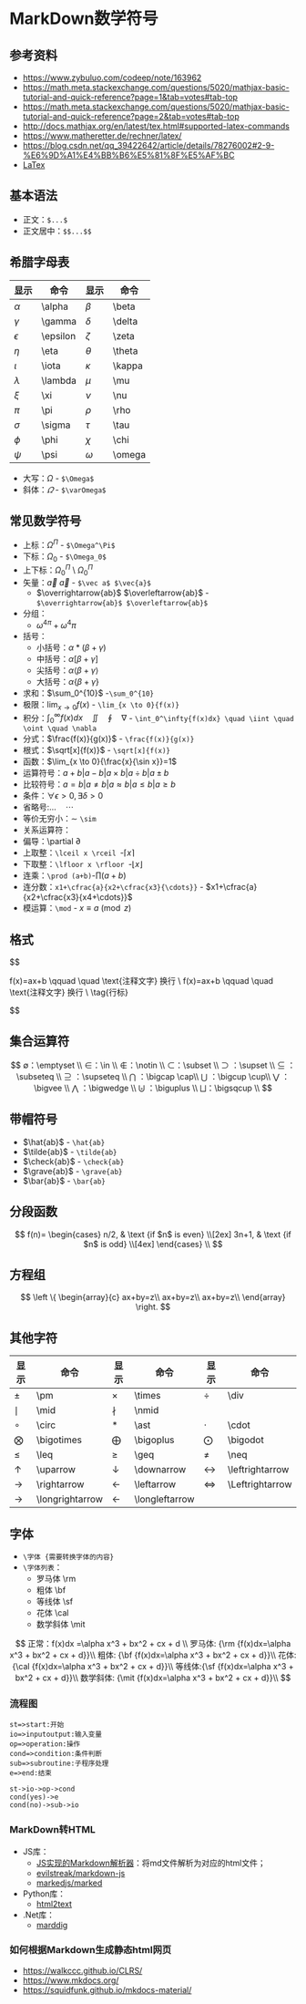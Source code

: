 # MarkDown数学符号

## 参考资料

- https://www.zybuluo.com/codeep/note/163962
- https://math.meta.stackexchange.com/questions/5020/mathjax-basic-tutorial-and-quick-reference?page=1&tab=votes#tab-top
- https://math.meta.stackexchange.com/questions/5020/mathjax-basic-tutorial-and-quick-reference?page=2&tab=votes#tab-top
- http://docs.mathjax.org/en/latest/tex.html#supported-latex-commands
- https://www.matheretter.de/rechner/latex/
- https://blog.csdn.net/qq_39422642/article/details/78276002#2-9-%E6%9D%A1%E4%BB%B6%E5%81%8F%E5%AF%BC
- [LaTex](https://www.latex-project.org/)

## 基本语法

- 正文：`$...$`
- 正文居中：`$$...$$`

## 希腊字母表

| 显示       | 命令     | 显示     | 命令   |
| ---------- | -------- | -------- | ------ |
| $\alpha$   | \alpha   | $\beta$  | \beta  |
| $\gamma$   | \gamma   | $\delta$ | \delta |
| $\epsilon$ | \epsilon | $\zeta$  | \zeta  |
| $\eta$     | \eta     | $\theta$ | \theta |
| $\iota$    | \iota    | $\kappa$ | \kappa |
| $\lambda$  | \lambda  | $\mu$    | \mu    |
| $\xi$      | \xi      | $\nu$    | \nu    |
| $\pi$      | \pi      | $\rho$   | \rho   |
| $\sigma$   | \sigma   | $\tau$   | \tau   |
| $\phi$     | \phi     | $\chi$   | \chi   |
| $\psi$     | \psi     | $\omega$ | \omega |

- 大写：$\Omega$ - `$\Omega$`
- 斜体：$\varOmega$ - `$\varOmega$`

## 常见数学符号

- 上标：$\Omega^\Pi$ - `$\Omega^\Pi$`
- 下标：$\Omega_0$ - `$\Omega_0$`
- 上下标：$\Omega^\Pi_0$ \ $\Omega_0^\Pi$
- 矢量：$\vec a$ $\vec{a}$ - `$\vec a$ $\vec{a}$`
  - $\overrightarrow{ab}$ $\overleftarrow{ab}$ - `$\overrightarrow{ab}$ $\overleftarrow{ab}$`
- 分组：
  - $\omega^{4\pi} + \omega^4\pi$
- 括号：
  - 小括号：$\alpha*(\beta+\gamma)$
  - 中括号：$\alpha[\beta+\gamma]$
  - 尖括号：$\alpha\langle\beta+\gamma\rangle$
  - 大括号：$\alpha\{\beta+\gamma\}$
- 求和：$\sum_0^{10}$ -`\sum_0^{10}`
- 极限：$\lim_{x \to 0}{f(x)}$ - `\lim_{x \to 0}{f(x)}`
- 积分：$\int_0^\infty{f(x)dx} \quad \iint \quad \oint \quad \nabla$ - `\int_0^\infty{f(x)dx} \quad \iint \quad \oint \quad \nabla`
- 分式：$\frac{f(x)}{g(x)}$ - `\frac{f(x)}{g(x)}`
- 根式：$\sqrt[x]{f(x)}$ - `\sqrt[x]{f(x)}`
- 函数：$\lim_{x \to 0}{\frac{x}{\sin x}}=1$
- 运算符号：$a+b|a-b|a \times b|a \div b| a\pm b$
- 比较符号：$a=b|a\neq b|a\approx b|a\leq b|a\geq b$
- 条件：$\forall \epsilon >0,\exists \delta >0$
- 省略号:$\dots \quad \cdots$
- 等价无穷小：$\sim$ `\sim`
- 关系运算符：
- 偏导：\partial $\partial$
- 上取整：`\lceil x \rceil `-$\lceil x \rceil$
- 下取整：`\lfloor x \rfloor `-$\lfloor x \rfloor$
- 连乘：`\prod (a+b)`-$\prod (a+b)$
- 连分数：`x1+\cfrac{a}{x2+\cfrac{x3}{\cdots}}` - $x1+\cfrac{a}{x2+\cfrac{x3}{x4+\cdots}}$
- 模运算：`\mod` - $x \equiv a \pmod z$

## 格式

$$

f(x)=ax+b \qquad \quad \text{注释文字}  换行  \\
f(x)=ax+b \qquad \quad \text{注释文字}  换行 \\
\tag{行标}

$$

## 集合运算符

$$
∅：\emptyset \\
∈：\in \\
∉：\notin \\
⊂：\subset \\
⊃ ：\supset \\
⊆ ：\subseteq \\
⊇ ：\supseteq \\
⋂ ：\bigcap \cap\\
⋃ ：\bigcup \cup\\
⋁ ：\bigvee \\
⋀ ：\bigwedge \\
⨄ ：\biguplus \\
⨆：\bigsqcup \\
$$

## 带帽符号

- $\hat{ab}$    - `\hat{ab}`
- $\tilde{ab}$  - `\tilde{ab}`
- $\check{ab}$  - `\check{ab}`
- $\grave{ab}$  - `\grave{ab}`
- $\bar{ab}$  - `\bar{ab}`

## 分段函数

$$
f(n)=
\begin{cases}
n/2,  & \text {if $n$ is even} \\[2ex]
3n+1, & \text {if $n$ is odd} \\[4ex]
\end{cases} \\
$$

## 方程组

$$
\left \{
  \begin{array}{c}
    ax+by=z\\
    ax+by=z\\
    ax+by=z\\
  \end{array}
\right.
$$

## 其他字符

| 显示              | 命令            | 显示             | 命令           | 显示              | 命令            |
| ----------------- | --------------- | ---------------- | -------------- | ----------------- | --------------- |
| $\pm$             | \pm             | $\times$         | \times         | $\div$            | \div            |
| $\mid$            | \mid            | $\nmid$          | \nmid          |
| $\circ$           | \circ           | $\ast$           | \ast           | $\cdot$           | \cdot           |
| $\bigotimes$      | \bigotimes      | $\bigoplus$      | \bigoplus      | $\bigodot$        | \bigodot        |
| $\leq$            | \leq            | $\geq$           | \geq           | $\neq$            | \neq            |
| $\uparrow$        | \uparrow        | $\downarrow$     | \downarrow     | $\leftrightarrow$ | \leftrightarrow |
| $\rightarrow$     | \rightarrow     | $\leftarrow$     | \leftarrow     | $\Leftrightarrow$ | \Leftrightarrow |
| $\longrightarrow$ | \longrightarrow | $\longleftarrow$ | \longleftarrow |

## 字体

- `\字体 {需要转换字体的内容}`
- `\字体列表`：
  - 罗马体 \rm
  - 粗体 \bf
  - 等线体 \sf
  - 花体 \cal
  - 数学斜体 \mit

$$
正常：f(x)dx =\alpha x^3 + bx^2 + cx + d \\
罗马体: {\rm {f(x)dx=\alpha x^3 + bx^2 + cx + d}}\\
粗体: {\bf  {f(x)dx=\alpha x^3 + bx^2 + cx + d}}\\
花体: {\cal {f(x)dx=\alpha x^3 + bx^2 + cx + d}}\\
等线体:{\sf {f(x)dx=\alpha x^3 + bx^2 + cx + d}}\\
数学斜体: {\mit {f(x)dx=\alpha x^3 + bx^2 + cx + d}}\\
$$

### 流程图

```flow
st=>start:开始
io=>inputoutput:输入变量
op=>operation:操作
cond=>condition:条件判断
sub=>subroutine:子程序处理
e=>end:结束

st->io->op->cond
cond(yes)->e
cond(no)->sub->io
```

### MarkDown转HTML

- JS库：
  - [JS实现的Markdown解析器](https://github.com/markedjs/marked)：将md文件解析为对应的html文件；
  - [evilstreak/markdown-js](https://github.com/evilstreak/markdown-js)
  - [markedjs/marked](https://github.com/markedjs/marked)
- Python库：
  - [html2text](https://pypi.org/project/html2text/)
- .Net库：
  - [marddig](https://github.com/lunet-io/markdig)

### 如何根据Markdown生成静态html网页

- https://walkccc.github.io/CLRS/
- https://www.mkdocs.org/
- https://squidfunk.github.io/mkdocs-material/